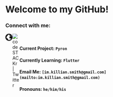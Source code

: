 # Welcome to my GitHub!

### Connect with me:

[<img align="left" alt="codeSTACKr.com" width="22px" src="https://raw.githubusercontent.com/iconic/open-iconic/master/svg/globe.svg" />](https://killiansmith.codes/)
[<img align="left" alt="codeSTACKr | Twitter" width="22px" src="https://cdn.jsdelivr.net/npm/simple-icons@v3/icons/twitter.svg" />](https://twitter.com/KillianBoi)
<br />

#### Current Project: `Pyron`

#### Currently Learning: `Flutter`

#### Email Me: `[im.killian.smith@gmail.com](mailto:im.killian.smith@gmail.com)`

#### Pronouns: `he/him/his`